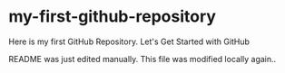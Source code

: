 # my-first-github-repository
Here is my first GitHub Repository. Let's Get Started with GitHub

README was just edited manually. This file was modified locally again..
